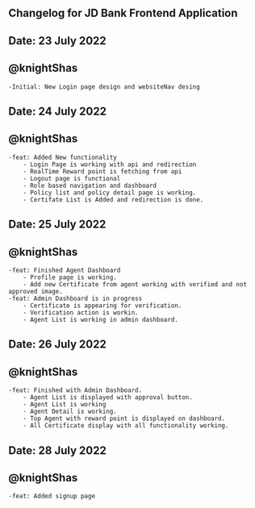 ## Changelog for JD Bank Frontend Application

## Date: 23 July 2022 
## @knightShas
    -Initial: New Login page design and websiteNav desing

## Date: 24 July 2022 
## @knightShas
    -feat: Added New functionality 
        - Login Page is working with api and redirection
        - RealTime Reward point is fetching from api
        - Logout page is functional
        - Role based navigation and dashboard
        - Policy list and policy detail page is working.
        - Certifate List is Added and redirection is done.

## Date: 25 July 2022 
## @knightShas
    -feat: Finished Agent Dashboard
        - Profile page is working.
        - Add new Certificate from agent working with verified and not approved image.
    -feat: Admin Dashboard is in progress
        - Certificate is appearing for verification.
        - Verification action is workin.
        - Agent List is working in admin dashboard.

## Date: 26 July 2022 
## @knightShas
    -feat: Finished with Admin Dashboard.
        - Agent List is displayed with approval button.
        - Agent List is working
        - Agent Detail is working.
        - Top Agent with reward point is displayed on dashboard.
        - All Certificate display with all functionality working.

## Date: 28 July 2022 
## @knightShas
    -feat: Added signup page
